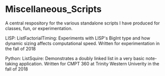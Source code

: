 # Miscellaneous_Scripts
A central respository for the various standalone scripts I have produced for classes, fun, or experimentation.

LISP:
	ListFactorialTiming: Experiments with LISP's BigInt type and how dynamic sizing affects computational speed. Written for experimentation in the fall of 2018

Python:
	ListSquire: Demonstrates a doubly linked list in a very basic note-taking application. Written for CMPT 360 at Trinity Western Univerity in the fall of 2018
